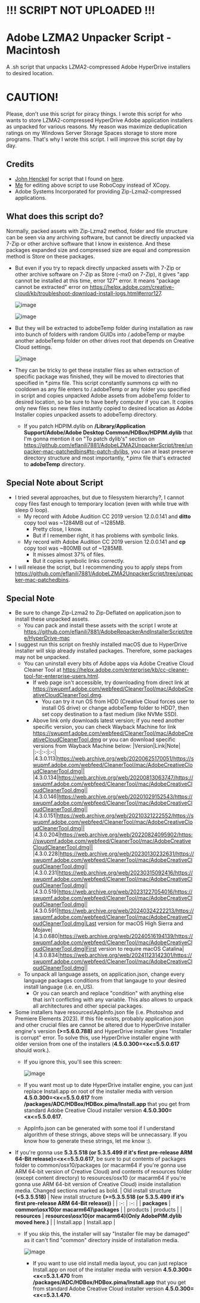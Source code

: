 # !!! SCRIPT NOT UPLOADED !!!

# Adobe LZMA2 Unpacker Script - Macintosh
A .sh script that unpacks LZMA2-compressed Adobe HyperDrive installers to desired location.

# CAUTION!
Please, don't use this script for piracy things. I wrote this script for who wants to store LZMA2-compressed HyperDrive Adobe application installers as unpacked for various reasons. My reason was maximize deduplication ratings on my Windows Server Storage Spaces storage to store more programs. That's why I wrote this script. I will improve this script day by day.

## Credits
- [John Henckel](https://superuser.com/users/219506/john-henckel) for script that I found on [here](https://superuser.com/a/1537608/1256850).
- [Me](https://github.com/eflanili7881) for editing above script to use RoboCopy instead of XCopy.
- Adobe Systems Incorporated for providing Zip-Lzma2-compressed applications.

## What does this script do?
Normally, packed assets with Zip-Lzma2 method, folder and file structure can be seen via any archiving software, but cannot be directly unpacked via 7-Zip or other archive software that I know in existence. And these packages expanded size and compressed size are equal and compression method is Store on these packages.
- But even if you try to repack directly unpacked assets with 7-Zip or other archive software on 7-Zip as Store (-mx0 on 7-Zip), it gives "app cannot be installed at this time, error 127" error. It means "package cannot be extracted" error on https://helpx.adobe.com/creative-cloud/kb/troubleshoot-download-install-logs.html#error127.

  ![image](https://github.com/user-attachments/assets/9caa637f-514b-4766-94b3-4b61aac26e33)

  ![image](https://github.com/user-attachments/assets/c684f98d-04cd-43ae-84d5-a5bfc6ad55c7)

- But they will be extracted to adobeTemp folder during installation as raw into bunch of folders with random GUIDs into /.adobeTemp or maybe another adobeTemp folder on other drives root that depends on Creative Cloud settings.

  ![image](https://github.com/user-attachments/assets/21bd56b1-7bc2-4762-a549-773cb5b75f66)

- They can be tricky to get these installer files as when extraction of specific package was finished, they will be moved to directories that specified in *.pimx file. This script constantly summons cp with no cooldown as any file enters to /.adobeTemp or any folder you specified in script and copies unpacked Adobe assets from adobeTemp folder to desired location, so be sure to have beefy computer if you can. It copies only new files so new files instantly copied to desired location as Adobe Installer copies unpacked assets to adobeTemp directory.
  - If you patch HDPIM.dylib on **/Library/Application Support/Adobe/Adobe Desktop Common/HDBox/HDPIM.dylib** that I'm gonna mention it on "To patch dylib's" section on https://github.com/eflanili7881/AdobeLZMA2UnpackerScript/tree/unpacker-mac-patchedbins#to-patch-dylibs, you can at least preserve directory structure and most importantly, *.pimx file that's extracted to **adobeTemp** directory.

## Special Note about Script
- I tried several approaches, but due to filesystem hierarchy?, I cannot copy files fast enough to temporary location (even with while true with sleep 0 loop).
  - My record with Adobe Audition CC 2019 version 12.0.0.141 and **ditto** copy tool was ~1284MB out of ~1285MB.
    - Pretty close, I know.
    - But if I remember right, it has problems with symbolic links.
  - My record with Adobe Audition CC 2019 version 12.0.0.141 and **cp** copy tool was ~800MB out of ~1285MB.
    - It misses almost 37% of files.
    - But it copies symbolic links correctly.
- I will release the script, but I recommending you to apply steps from https://github.com/eflanili7881/AdobeLZMA2UnpackerScript/tree/unpacker-mac-patchedbins.

## Special Note
- Be sure to change Zip-Lzma2 to Zip-Deflated on application.json to install these unpacked assets.
  - You can pack and install these assets with the script I wrote at https://github.com/eflanili7881/AdobeRepackerAndInstallerScript/tree/HyperDrive-mac
- I suggest run this script on freshly installed macOS due to HyperDrive installer will skip already installed packages. Therefore, some packages may not be unpacked.
  - You can uninstall every bits of Adobe apps via Adobe Creative Cloud Cleaner Tool at https://helpx.adobe.com/enterprise/kb/cc-cleaner-tool-for-enterprise-users.html.
    - If web page isn't accessible, try downloading from direct link at https://swupmf.adobe.com/webfeed/CleanerTool/mac/AdobeCreativeCloudCleanerTool.dmg.
      - You can try it run OS from HDD (Creative Cloud forces user to install OS drive) or change adobeTemp folder to HDD?, then set copy destination to a fast medium (like NVMe SSD).
    - Above link only downloads latest version; if you need another specific version, you can check Wayback Machine for link https://swupmf.adobe.com/webfeed/CleanerTool/mac/AdobeCreativeCloudCleanerTool.dmg or you can download specific versions from Wayback Machine below:
      |Version|Link|Note|
      |:-:|:-:|:-:|
      |4.3.0.113|https://web.archive.org/web/20200625170051/https://swupmf.adobe.com/webfeed/CleanerTool/mac/AdobeCreativeCloudCleanerTool.dmg||
      |4.3.0.134|https://web.archive.org/web/20200813063747/https://swupmf.adobe.com/webfeed/CleanerTool/mac/AdobeCreativeCloudCleanerTool.dmg||
      |4.3.0.146|https://web.archive.org/web/20201029152543/https://swupmf.adobe.com/webfeed/CleanerTool/mac/AdobeCreativeCloudCleanerTool.dmg||
      |4.3.0.151|https://web.archive.org/web/20210321222552/https://swupmf.adobe.com/webfeed/CleanerTool/mac/AdobeCreativeCloudCleanerTool.dmg||
      |4.3.0.204|https://web.archive.org/web/20220824095902/https://swupmf.adobe.com/webfeed/CleanerTool/mac/AdobeCreativeCloudCleanerTool.dmg||
      |4.3.0.228|https://web.archive.org/web/20230130232631/https://swupmf.adobe.com/webfeed/CleanerTool/mac/AdobeCreativeCloudCleanerTool.dmg||
      |4.3.0.231|https://web.archive.org/web/20230315092416/https://swupmf.adobe.com/webfeed/CleanerTool/mac/AdobeCreativeCloudCleanerTool.dmg||
      |4.3.0.519|https://web.archive.org/web/20231227054016/https://swupmf.adobe.com/webfeed/CleanerTool/mac/AdobeCreativeCloudCleanerTool.dmg||
      |4.3.0.591|https://web.archive.org/web/20240324222213/https://swupmf.adobe.com/webfeed/CleanerTool/mac/AdobeCreativeCloudCleanerTool.dmg|Last version for macOS High Sierra and Mojave|
      |4.3.0.680|https://web.archive.org/web/20240516194139/https://swupmf.adobe.com/webfeed/CleanerTool/mac/AdobeCreativeCloudCleanerTool.dmg|First version to require macOS Catalina|
      |4.3.0.834|https://web.archive.org/web/20241123142301/https://swupmf.adobe.com/webfeed/CleanerTool/mac/AdobeCreativeCloudCleanerTool.dmg||
  - To unpack all language assets, on application.json, change every language packages conditions from that langauge to your desired install language (i.e. en_US).
    - Or you can search and replace "condition" with anything else that isn't conflicting with any variable. This also allows to unpack all architectures and other special packages.
- Some installers have resources\AppInfo.json file (i.e. Photoshop and Premiere Elements 2023). If this file exists, probably application.json and other crucial files are cannot be altered due to HyperDrive installer engine's version **(>=5.6.0.788)** and HyperDrive installer gives "Installer is corrupt" error. To solve this, use HyperDrive installer engine with older version from one of the installers (**4.5.0.300=<x<=5.5.0.617** should work.).
  - If you ignore this, you'll see this screen:
 
    ![image](https://github.com/user-attachments/assets/e5556fa0-5083-40bd-be5b-52fd1eb7e893)

  - If you want most up to date HyperDrive installer engine, you can just replace Install.app on root of the installer media with version **4.5.0.300=<x<=5.5.0.617** from **/packages/ADC/HDBox/HDBox.pima/Install.app** that you get from standard Adobe Creative Cloud installer version **4.5.0.300=<x<=5.5.0.617**.
  - AppInfo.json can be generated with some tool if I understand algorithm of these strings, above steps will be unnecassary. If you know how to generate these strings, let me know :).
- If you're gonna use **5.3.5.518 (or 5.3.5.499 if it's first pre-release ARM 64-Bit release)=<x<=5.5.0.617**, be sure to put contents of packages folder to common/osx10/packages (or macarm64 if you're gonna use ARM 64-bit version of Creative Cloud) and contents of resources folder (except content directory) to resources/osx10 (or macarm64 if you're gonna use ARM 64-bit version of Creative Cloud) inside installation media. Changed sections marked as bold.
  | Old install structure **(<5.3.5.518)** | New install structure **(>=5.3.5.518 (or 5.3.5.499 if it's first pre-release ARM 64-Bit release))** |
  | :-: | :-: |
  | **packages** | **common\osx10(or macarm64)\packages** |
  | products | products |
  | **resources** | **resources\osx10(or macarm64)(Only AdobePIM.dylib moved here.)** |
  | Install.app | Install.app |
  - If you skip this, the installer will say "Installer file may be damaged" as it can't find "common" directory inside of installation media.
 
    ![image](https://github.com/user-attachments/assets/b6674f3f-4528-4950-9587-2fa8d94d4a33)

    - If you want to use old install media layout, you can just replace Install.app on root of the installer media with version **4.5.0.300=<x<=5.3.1.470** from **/packages/ADC/HDBox/HDBox.pima/Install.app** that you get from standard Adobe Creative Cloud installer version **4.5.0.300=<x<=5.3.1.470**.
